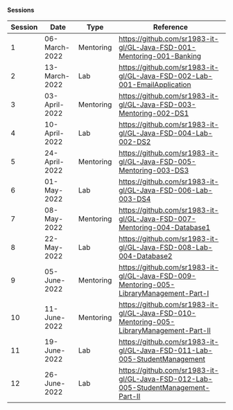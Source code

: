 
**Sessions**

Session | Date | Type | Reference 
--- | --- | --- | --- 
1 | 06-March-2022 | Mentoring | https://github.com/sr1983-it-gl/GL-Java-FSD-001-Mentoring-001-Banking 
2 | 13-March-2022 | Lab | https://github.com/sr1983-it-gl/GL-Java-FSD-002-Lab-001-EmailApplication
3 | 03-April-2022 | Mentoring | https://github.com/sr1983-it-gl/GL-Java-FSD-003-Mentoring-002-DS1
4 | 10-April-2022 | Lab | https://github.com/sr1983-it-gl/GL-Java-FSD-004-Lab-002-DS2
5 | 24-April-2022 | Mentoring | https://github.com/sr1983-it-gl/GL-Java-FSD-005-Mentoring-003-DS3
6 | 01-May-2022 | Lab | https://github.com/sr1983-it-gl/GL-Java-FSD-006-Lab-003-DS4
7 | 08-May-2022 | Mentoring | https://github.com/sr1983-it-gl/GL-Java-FSD-007-Mentoring-004-Database1
8 | 22-May-2022 | Lab | https://github.com/sr1983-it-gl/GL-Java-FSD-008-Lab-004-Database2
9 | 05-June-2022 | Mentoring | https://github.com/sr1983-it-gl/GL-Java-FSD-009-Mentoring-005-LibraryManagement-Part-I
10 | 11-June-2022 | Mentoring | https://github.com/sr1983-it-gl/GL-Java-FSD-010-Mentoring-005-LibraryManagement-Part-II
11 | 19-June-2022 | Lab | https://github.com/sr1983-it-gl/GL-Java-FSD-011-Lab-005-StudentManagement
12 | 26-June-2022 | Lab | https://github.com/sr1983-it-gl/GL-Java-FSD-012-Lab-005-StudentManagement-Part-II
